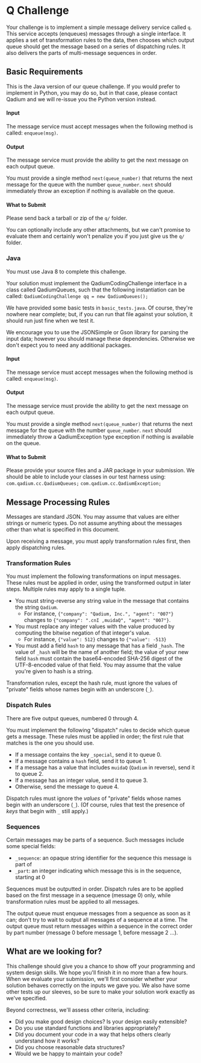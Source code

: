 # Q Challenge
Your challenge is to implement a simple message delivery service called `q`. This service
accepts (enqueues) messages through a single interface. It applies a set of transformation rules to
the data, then chooses which output queue should get the message based on a series of dispatching
rules. It also delivers the parts of multi-message sequences in order.

## Basic Requirements
This is the Java version of our queue challenge.  If you would prefer to implement in Python, 
you may do so, but in that case, please contact Qadium and we will re-issue you the Python version instead.  

#### Input
The message service must accept messages when the following method is called: `enqueue(msg)`.

#### Output
The message service must provide the ability to get the next message on each output queue.

You must provide a single method `next(queue_number)` that returns the next message for the queue
with the number `queue_number`. `next` should immediately throw an exception if nothing is available
on the queue.

#### What to Submit
Please send back a tarball or zip of the `q/` folder.

You can optionally include any other attachments, but we can't promise to evaluate them and
certainly won't penalize you if you just give us the `q/` folder.

### Java
You must use Java 8 to complete this challenge.  

Your solution must implement the QadiumCodingChallenge interface in a class called QadiumQueues, such
that the following instantiation can be called:
	`QadiumCodingChallenge qq = new QadiumQueues();`
	
We have provided some basic tests in `basic_tests.java`.  Of course, they're nowhere near complete;
but, if you can run that file against your solution, it should run just fine when we test it.

We encourage you to use the JSONSimple or Gson library for parsing the input data; however you should
manage these dependencies.  Otherwise we don't expect you to need any additional packages. 

#### Input
The message service must accept messages when the following method is called: `enqueue(msg)`.

#### Output
The message service must provide the ability to get the next message on each output queue.

You must provide a single method `next(queue_number)` that returns the next message for the queue
with the number `queue_number`. `next` should immediately throw a QadiumException type exception if 
nothing is available on the queue.

#### What to Submit
Please provide your source files and a JAR package in your submission.  We should be able to include
your classes in our test harness using:
	`com.qadium.cc.QadiumQueues;`
	`com.qadium.cc.QadiumException;`

## Message Processing Rules
Messages are standard JSON. You may assume that values are either strings or numeric types. Do not
assume anything about the messages other than what is specified in this document.

Upon receiving a message, you must apply transformation rules first, then apply dispatching rules.

### Transformation Rules
You must implement the following transformations on input messages. These rules must be applied in
order, using the transformed output in later steps. Multiple rules may apply to a single tuple.

* You must string-reverse any string value in the message that contains the string `Qadium`.
  - For instance,
     `{"company": "Qadium, Inc.", "agent": "007"}`
    changes to
     `{"company": ".cnI ,muidaQ", "agent": "007"}`.
* You must replace any integer values with the value produced by computing the bitwise negation of
  that integer's value.
  - For instance,
     `{"value": 512}`
    changes to
     `{"value": -513}`
* You must add a field `hash` to any message that has a field `_hash`. The value of `_hash` will be
  the name of another field; the value of your new field `hash` must contain the base64-encoded
  SHA-256 digest of the UTF-8-encoded value of that field. You may assume that the value you're
  given to hash is a string.

Transformation rules, except the hash rule, must ignore the values of "private" fields whose names
begin with an underscore (`_`).

### Dispatch Rules
There are five output queues, numbered 0 through 4.

You must implement the following "dispatch" rules to decide which queue gets a message. These rules
must be applied in order; the first rule that matches is the one you should use.

 * If a message contains the key `_special`, send it to queue 0.
 * If a message contains a `hash` field, send it to queue 1.
 * If a message has a value that includes `muidaQ` (`Qadium` in reverse), send it to queue 2.
 * If a message has an integer value, send it to queue 3.
 * Otherwise, send the message to queue 4.

Dispatch rules must ignore the _values_ of "private" fields whose names begin with an underscore
(`_`). (Of course, rules that test the presence of _keys_ that begin with `_` still apply.)

### Sequences
Certain messages may be parts of a sequence. Such messages include some special fields:

 * `_sequence`: an opaque string identifier for the sequence this message is part of
 * `_part`: an integer indicating which message this is in the sequence, starting at 0

Sequences must be outputted in order. Dispatch rules are to be applied based on the first message
in a sequence (message 0) only, while transformation rules must be applied to all messages.

The output queue must enqueue messages from a sequence as soon as it can; don't try to wait to
output all messages of a sequence at a time. The output queue must return messages within a sequence
in the correct order by part number (message 0 before message 1, before message 2 ...).

## What are we looking for?
This challenge should give you a chance to show off your programming and system design skills. We
hope you'll finish it in no more than a few hours. When we evaluate your submission, we'll first
consider whether your solution behaves correctly on the inputs we gave you. We also have some other
tests up our sleeves, so be sure to make your solution work exactly as we've specified.

Beyond correctness, we'll assess other criteria, including:

 * Did you make good design choices? Is your design easily extensible?
 * Do you use standard functions and libraries appropriately?
 * Did you document your code in a way that helps others clearly understand how it works?
 * Did you choose reasonable data structures?
 * Would we be happy to maintain your code?


